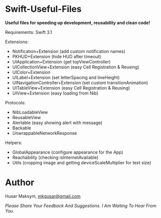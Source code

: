 # Swift-Useful-Files

**Useful files for speeding up development, reusability and clean code!**

Requirements: Swift 3.1

Extensions:
  - Notification+Extension (add custom notification names)
  - PKHUD+Extension (hide HUD after timeout)
  - UIApplication+Extension (get topViewController)
  - UICollectionView+Extension (easy Cell Registration & Reusing)
  - UIColor+Extension 
  - UILabel+Extension (set letterSpacing and  lineHeight)
  - UINavigationController+Extension (set custom transitionAnimation)
  - UITableView+Extension (easy Cell Registration & Reusing)
  - UIView+Extension (easy loading from Nib)
  
Protocols:
  - NibLoadableView
  - ReusableView
  - Alertable (easy showing alert with message)
  - Backable
  - UnwrappableNetworkResponse
  
Helpers:
  - GlobalAppearance (configure appearance for the App)
  - Reachability (checking isInternetAvailable)
  - Utils (cropping image and getting deviceScaleMultiplier for text size)


# Author

Husar Maksym, mkgusar@gmail.com

_Please Share Your Feedback And Suggestions. I Am Waiting To Hear From You._
